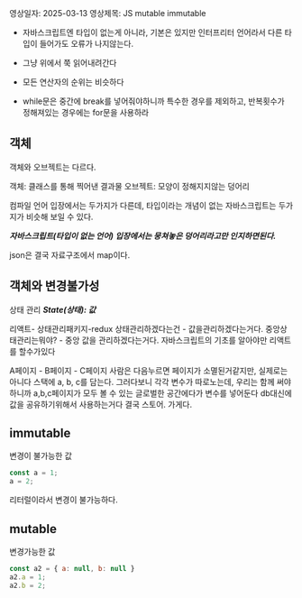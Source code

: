 영상일자: 2025-03-13
영상제목: JS mutable immutable

- 자바스크립트엔 타입이 없는게 아니라, 기본은 있지만 인터프리터 언어라서 다른 타입이 들어가도 오류가 나지않는다.
- 그냥 위에서 쭉 읽어내려간다
- 모든 연산자의 순위는 비슷하다

- while문은 중간에 break를 넣어줘야하니까 특수한 경우를 제외하고, 반복횟수가 정해져있는 경우에는 for문을 사용하라


## 객체
객체와 오브젝트는 다르다.

객체: 클래스를 통해 찍어낸 결과물
오브젝트: 모양이 정해지지않는 덩어리

컴파일 언어 입장에서는 두가지가 다른데, 타입이라는 개념이 없는 자바스크립트는 두가지가 비슷해 보일 수 있다.

***자바스크립트(타입이 없는 언어) 입장에서는 뭉쳐놓은 덩어리라고만 인지하면된다.***

json은 결국 자료구조에서 map이다.



## 객체와 변경불가성

상태 관리
***State(상태): 값***

리액트- 상태관리패키지-redux
상태관리하겠다는건 - 값을관리하겠다는거다.
중앙상태관리는뭐야? - 중앙 값을 관리하겠다는거다.
자바스크립트의 기초를 알아야만 리액트를 할수가있다

A페이지 - B페이지 - C페이지 
사람은 다음누르면 페이지가 소멸된거같지만, 실제로는 아니다
스택에 a, b, c를 담는다. 그러다보니 각각 변수가 따로노는데, 우리는 함께 써야하니까
a,b,c페이지가 모두 볼 수 있는 글로벌한 공간에다가 변수를 넣어둔다
db대신에 값을 공유하기위해서 사용하는거다
결국 스토어. 가게다. 

## immutable 
변경이 불가능한 값

```js
const a = 1;
a = 2;
```

리터럴이라서 변경이 불가능하다.



## mutable
변경가능한 값

```js
const a2 = { a: null, b: null }
a2.a = 1;
a2.b = 2;
```

